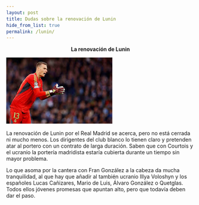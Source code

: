 ```yaml
---
layout: post
title: Dudas sobre la renovación de Lunin
hide_from_list: true
permalink: /lunin/
---
```

<center><b>La renovación de Lunin</b></center>

![](https://github.com/tulipan11/tulipan11.github.io/blob/master/images/images.jpg)

La renovación de Lunin por el Real Madrid se acerca, pero no está cerrada ni mucho menos. Los dirigentes del club blanco lo tienen claro y pretenden atar al portero con un contrato de larga duración. Saben que con Courtois y el ucranio la portería madridista estaría cubierta durante un tiempo sin mayor problema.

Lo que asoma por la cantera con Fran González a la cabeza da mucha tranquilidad, al que hay que añadir al también ucranio Illya Voloshyn y los españoles Lucas Cañizares, Mario de Luis, Álvaro González o Quetglas. Todos ellos jóvenes promesas que apuntan alto, pero que todavía deben dar el paso.
